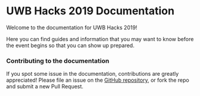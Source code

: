 # UWB Hacks 2019 Documentation

Welcome to the documentation for UWB Hacks 2019!

Here you can find guides and information that you may want to know before the event begins so that you can show up prepared.

### Contributing to the documentation

If you spot some issue in the documentation,
contributions are greatly appreciated!
Please file an issue on the [GitHub repository][github],
or fork the repo and submit a new Pull Request.

[github]: https://github.com/UWB-ACM/Hackathon-Docs
